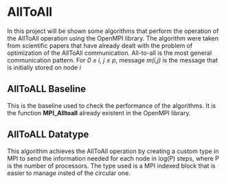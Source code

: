 # AllToAll

In this project will be shown some algorithms that perform the operation of the AllToAll operation using the OpenMPI library. The algorithm were taken from scientific papers that have already dealt with the problem of optimization of the AllToAll communication. All-to-all is the most general communication pattern. For *0 $\leq$ i, j $\le$ p*, message *m(i,j)* is the message that is initially stored on node *i*

## AllToALL Baseline

This is the baseline used to check the performance of the algorithms. It is the function **MPI_Alltoall** already existent in the OpenMPI library.

## AllToALL Datatype

This algorithm achieves the AllToAll operation by creating a custom type in MPI to send the information needed for each node in log(P) steps, where P is the number of processors. The type used is a MPI indexed block that is easier to manage insted of the circular one.
